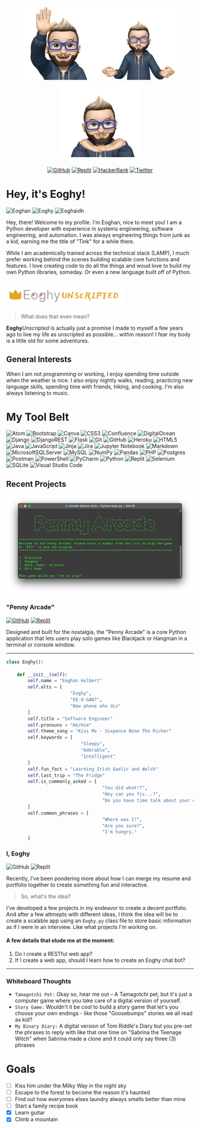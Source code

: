<div align="center">

# <img src="images/wave.png" style="max-height:200px;"><img src="images/meditate.png" style="max-height:200px;"><img src="images/profile.png" style="max-height:200px;">

[![GitHub](https://img.shields.io/badge/@EoghyUnscripted-%23121011.svg?style=for-the-badge&logo=github&logoColor=white&link=https%3A%2F%2Fwww.github.com%2Feoghyunscripted)](https://www.github.com/eoghyunscripted)
[![Replit](https://img.shields.io/badge/@EoghyUnscripted-DD1200?style=for-the-badge&logo=Replit&logoColor=white&link=https%3A%2F%2Fwww.replit.com%2F@eoghyunscripted)](https://www.replit.com/@eoghyunscripted)
[![HackerRank](https://img.shields.io/badge/@Eoghy-2EC866?style=for-the-badge&logo=hackerrank&logoColor=white&link=https%3A%2F%2Fwww.hackerrank.com%2FEoghy)](https://www.hackerrank.com/eoghy)
[![Twitter](https://img.shields.io/badge/@EoghyUnscripted-%231DA1F2?style=for-the-badge&logo=Twitter&logoColor=white&link=https%3A%2F%2Fwww.twitter.com%2Feoghyunscripted)](https://www.twitter.com/eoghyunscripted)

</div>

# Hey, it's Eoghy!

![Eoghan](https://img.shields.io/badge/O&ndash;in-%2307405e.svg?style=for-the-badge&label=EOGHAN&labelColor=2874A6)
![Eoghy](https://img.shields.io/badge/O&ndash;E-%238A4182.svg?style=for-the-badge&label=EOGHY&labelColor=9575CD)
![Eoghaidh](https://img.shields.io/badge/O&ndash;E-%23005C0F.svg?style=for-the-badge&label=EOGHAIDH&labelColor=388E3C)

Hey, there! Welcome to my profile. I'm Eoghan, nice to meet you! I am a Python developer with experience in systems engineering, software engineering, and automation. I was always engineering things from junk as a kid, earning me the title of "Tink" for a while there.

While I am academically trained across the technical stack (LAMP), I much prefer working behind the scenes building scalable core functions and features. I love creating code to do all the things and woud love to build my own Python libraries, someday. Or even a new language built off of Python.

## <img src="images/banner.png" style="max-height:50px;">

> What does that even mean?

**Eoghy***Unscripted* is actually just a promise I made to myself a few years ago to live my life as unscripted as possible... within reason! I fear my body is a little old for some adventures.

## General Interests

When I am not programming or working, I enjoy spending time outside when the weather is nice. I also enjoy nightly walks, reading, practicing new language skills, spending time with friends, hiking, and cooking. I'm also always listening to music.

# My Tool Belt

![Atom](https://img.shields.io/badge/Atom-%2366595C.svg?style=for-the-badge&logo=atom&logoColor=white)
![Bootstrap](https://img.shields.io/badge/bootstrap-%238511FA.svg?style=for-the-badge&logo=bootstrap&logoColor=white)
![Canva](https://img.shields.io/badge/Canva-%2300C4CC.svg?style=for-the-badge&logo=Canva&logoColor=white)
![CSS3](https://img.shields.io/badge/css3-%231572B6.svg?style=for-the-badge&logo=css3&logoColor=white)
![Confluence](https://img.shields.io/badge/confluence-%23172BF4.svg?style=for-the-badge&logo=confluence&logoColor=white)
![DigitalOcean](https://img.shields.io/badge/DigitalOcean-%230167ff.svg?style=for-the-badge&logo=digitalOcean&logoColor=white)
![Django](https://img.shields.io/badge/django-%23092E20.svg?style=for-the-badge&logo=django&logoColor=white)
![DjangoREST](https://img.shields.io/badge/DJANGO-REST-ff1709?style=for-the-badge&logo=django&logoColor=white&color=ff1709&labelColor=gray)
![Flask](https://img.shields.io/badge/flask-%23000.svg?style=for-the-badge&logo=flask&logoColor=white)
![Git](https://img.shields.io/badge/git-%23F05033.svg?style=for-the-badge&logo=git&logoColor=white)
![GitHub](https://img.shields.io/badge/github-%23121011.svg?style=for-the-badge&logo=github&logoColor=white)
![Heroku](https://img.shields.io/badge/heroku-%23430098.svg?style=for-the-badge&logo=heroku&logoColor=white)
![HTML5](https://img.shields.io/badge/html5-%23E34F26.svg?style=for-the-badge&logo=html5&logoColor=white)
![Java](https://img.shields.io/badge/java-%23ED8B00.svg?style=for-the-badge&logo=openjdk&logoColor=white)
![JavaScript](https://img.shields.io/badge/javascript-%23323330.svg?style=for-the-badge&logo=javascript&logoColor=%23F7DF1E)
![Jinja](https://img.shields.io/badge/jinja-white.svg?style=for-the-badge&logo=jinja&logoColor=black)
![Jira](https://img.shields.io/badge/jira-%230A0FFF.svg?style=for-the-badge&logo=jira&logoColor=white)
![Jupyter Notebook](https://img.shields.io/badge/jupyter-%23FA0F00.svg?style=for-the-badge&logo=jupyter&logoColor=white)
![Markdown](https://img.shields.io/badge/markdown-%23000000.svg?style=for-the-badge&logo=markdown&logoColor=white)
![MicrosoftSQLServer](https://img.shields.io/badge/Microsoft%20SQL%20Server-CC2927?style=for-the-badge&logo=microsoft%20sql%20server&logoColor=white)
![MySQL](https://img.shields.io/badge/mysql-%2300f.svg?style=for-the-badge&logo=mysql&logoColor=white)
![NumPy](https://img.shields.io/badge/numpy-%23013243.svg?style=for-the-badge&logo=numpy&logoColor=white)
![Pandas](https://img.shields.io/badge/pandas-%23150458.svg?style=for-the-badge&logo=pandas&logoColor=white)
![PHP](https://img.shields.io/badge/php-%23777BB4.svg?style=for-the-badge&logo=php&logoColor=white)
![Postgres](https://img.shields.io/badge/postgres-%23316192.svg?style=for-the-badge&logo=postgresql&logoColor=white)
![Postman](https://img.shields.io/badge/Postman-FF6C37?style=for-the-badge&logo=postman&logoColor=white)
![PowerShell](https://img.shields.io/badge/PowerShell-%235391FE.svg?style=for-the-badge&logo=powershell&logoColor=white)
![PyCharm](https://img.shields.io/badge/pycharm-143?style=for-the-badge&logo=pycharm&logoColor=green&color=black&labelColor=black)
![Python](https://img.shields.io/badge/python-3670A0?style=for-the-badge&logo=python&logoColor=ffdd54)
![Replit](https://img.shields.io/badge/Replit-DD1200?style=for-the-badge&logo=Replit&logoColor=white)
![Selenium](https://img.shields.io/badge/-selenium-%43B02A?style=for-the-badge&logo=selenium&logoColor=white)
![SQLite](https://img.shields.io/badge/sqlite-%2307405e.svg?style=for-the-badge&logo=sqlite&logoColor=white)
![Visual Studio Code](https://img.shields.io/badge/Visual%20Studio%20Code-0078d7.svg?style=for-the-badge&logo=visual-studio-code&logoColor=white)

## Recent Projects

![Arcade Games Core](/images/penny_arcade.png)

### "Penny Arcade"

[![GitHub](https://img.shields.io/badge/GitHub%20Repo-%23121011.svg?style=for-the-badge&logo=github&logoColor=white)](https://github.com/EoghyUnscripted/Arcade-Games-Core)
[![Replit](https://img.shields.io/badge/Replit%20Demo-DD1200?style=for-the-badge&logo=Replit&logoColor=white)](https://replit.com/@EoghyUnscripted/Penny-Arcade)

Designed and built for the nostalgia, the "Penny Arcade" is a core Python application that lets users play solo games like Blackjack or Hangman in a terminal or console window.

---

```python
class Eoghy():

    def __init__(self):
        self.name = "Eoghan Hulbert"
        self.alts = [
                        "Eoghy", 
                        "EE-O-GAN?", 
                        "New phone who dis"
        ] 
        self.title = "Software Engineer"
        self.pronouns = "He/Him"
        self.theme_song = "Kiss Me - Sixpence None The Richer"
        self.keywords = [
                            "Sleepy", 
                            "Adorable", 
                            "Intelligent"
        ]
        self.fun_fact = "Learning Irish Gaelic and Welsh"
        self.last_trip = "The Fridge"
        self.is_commonly_asked = [
                                    "You did what!?", 
                                    "Hey can you fix...?", 
                                    "Do you have time talk about your car's extended warranty?"
        ]
        self.common_phrases = [
                                    "Where was I?",
                                    "Are you sure?",
                                    "I'm hungry."
        ]
```

### I, Eoghy

![GitHub](https://img.shields.io/badge/Pending-%23121011.svg?style=for-the-badge&logo=github&logoColor=white)
![Replit](https://img.shields.io/badge/Pending-DD1200?style=for-the-badge&logo=Replit&logoColor=white)

Recently, I've been pondering more about how I can merge my resume and portfolio together to create something fun and interactive.

> So, what's the idea?

I've developed a few projects in my endeavor to create a decent portfolio. And after a few attmepts with different ideas, I think the idea will be to create a scalable app using an `Eoghy.py` class file to store basic information as if I were in an interview. Like what projects I'm working on.

#### A few details that elude me at the moment:

1. Do I create a RESTful web app?
2. If I create a web app, should I learn how to create an Eoghy chat bot?

---

### Whiteboard Thoughts

* `Tamagotchi Pet:` Okay so, hear me out &ndash; A Tamagotchi pet, but it's just a computer game where you take care of a digital version of yourself.
* `Story Game:` Wouldn't it be cool to build a story game that let's you choose your own endings - like those "Goosebumps" stories we all read as kid?
* `My Binary Diary:` A digital version of Tom Riddle's Diary but you pre-set the phrases to reply with like that one time on "Sabrina the Teenage Witch" when Sabrina made a clone and it could only say three (3) phrases

# Goals

* [ ] Kiss him under the Milky Way in the night sky
* [ ] Escape to the forest to become the reason it's haunted
* [ ] Find out how everyones elses laundry always smells better than mine
* [ ] Start a family recipe book
* [X] Learn guitar
* [X] Climb a mountain
